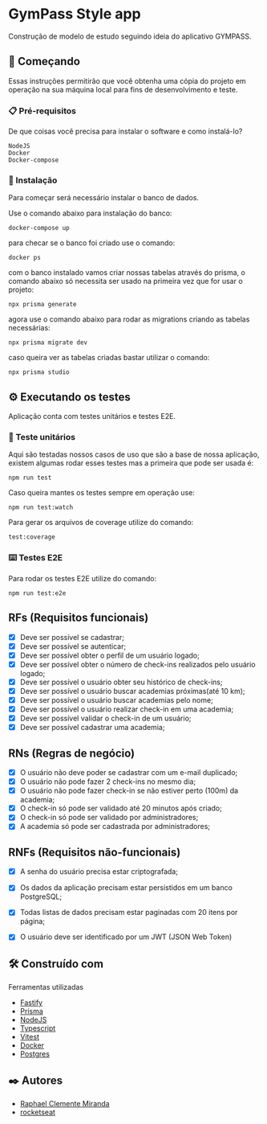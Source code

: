 # GymPass Style app

Construção de modelo de estudo seguindo ideia do aplicativo GYMPASS.

## 🚀 Começando

Essas instruções permitirão que você obtenha uma cópia do projeto em operação na sua máquina local para fins de desenvolvimento e teste.

### 📋 Pré-requisitos

De que coisas você precisa para instalar o software e como instalá-lo?

```
NodeJS
Docker 
Docker-compose
```

### 🔧 Instalação

Para começar será necessário instalar o banco de dados.

Use o comando abaixo para instalação do banco:

```
docker-compose up
```

para checar se o banco foi criado use o comando:

```
docker ps
```

com o banco instalado vamos criar nossas tabelas através do prisma, o comando abaixo só necessita ser usado na primeira vez que for usar o projeto:

```
npx prisma generate
```
agora use o comando abaixo para rodar as migrations criando as tabelas necessárias:

```
npx prisma migrate dev
```

caso queira ver as tabelas criadas bastar utilizar o comando:

```
npx prisma studio
```

## ⚙️ Executando os testes

Aplicação conta com testes unitários e testes E2E.

### 🔩 Teste unitários

Aqui são testadas nossos casos de uso que são a base de nossa aplicação, existem algumas rodar esses testes mas a primeira que pode ser usada é:

```
npm run test
```

Caso queira mantes os testes sempre em operação use:

```
npm run test:watch
```

Para gerar os arquivos de coverage utilize do comando:

```
test:coverage
```

### ⌨️ Testes E2E

Para rodar os testes E2E utilize do comando:

```
npm run test:e2e
```

## RFs (Requisitos funcionais)

- [x] Deve ser possível se cadastrar;
- [x] Deve ser possível se autenticar;
- [x] Deve ser possível obter o perfil de um usuário logado;
- [x] Deve ser possível obter o número de check-ins realizados pelo usuário logado;
- [x] Deve ser possível o usuário obter seu histórico de check-ins;
- [x] Deve ser possível o usuário buscar academias próximas(até 10 km);
- [x] Deve ser possível o usuário buscar academias pelo nome;
- [x] Deve ser possível o usuário realizar check-in em uma academia;
- [x] Deve ser possível validar o check-in de um usuário;
- [x] Deve ser possível cadastrar uma academia;

## RNs (Regras de negócio)

- [x] O usuário não deve poder se cadastrar com um e-mail duplicado;
- [x] O usuário não pode fazer 2 check-ins no mesmo dia;
- [x] O usuário não pode fazer check-in se não estiver perto (100m) da academia;
- [x] O check-in só pode ser validado até 20 minutos após criado;
- [x] O check-in só pode ser validado por administradores;
- [x] A academia só pode ser cadastrada por administradores;

## RNFs (Requisitos não-funcionais)

- [x] A senha do usuário precisa estar criptografada;
- [x] Os dados da aplicação precisam estar persistidos em um banco PostgreSQL;
- [x] Todas listas de dados precisam estar paginadas com 20 itens por página;
- [x] O usuário deve ser identificado por um JWT (JSON Web Token)


## 🛠️ Construído com

Ferramentas utilizadas

* [Fastify](https://www.fastify.io/) 
* [Prisma](https://www.prisma.io/) 
* [NodeJS](https://nodejs.org/) 
* [Typescript](https://www.typescriptlang.org/)
* [Vitest](https://vitest.dev/)
* [Docker](https://www.docker.com/)
* [Postgres](https://www.postgresql.org/)

## ✒️ Autores

* [Raphael Clemente Miranda](https://www.linkedin.com/in/raphaec484/)
* [rocketseat](https://www.rocketseat.com.br/)
